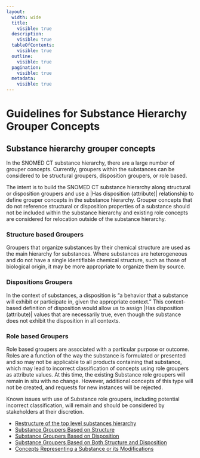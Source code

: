 ```yaml
---
layout:
  width: wide
  title:
    visible: true
  description:
    visible: true
  tableOfContents:
    visible: true
  outline:
    visible: true
  pagination:
    visible: true
  metadata:
    visible: true
---
```


# Guidelines for Substance Hierarchy Grouper Concepts

## Substance hierarchy grouper concepts

In the SNOMED CT substance hierarchy, there are a large number of grouper concepts. Currently, groupers within the substances can be considered to be structural groupers, disposition groupers, or role based.

The intent is to build the SNOMED CT substance hierarchy along structural or disposition groupers and use a |Has disposition (attribute)| relationship to define grouper concepts in the substance hierarchy. Grouper concepts that do not reference structural or disposition properties of a substance should not be included within the substance hierarchy and existing role concepts are considered for relocation outside of the substance hierarchy.

### Structure based Groupers

Groupers that organize substances by their chemical structure are used as the main hierarchy for substances. Where substances are heterogeneous and do not have a single identifiable chemical structure, such as those of biological origin, it may be more appropriate to organize them by source.

### Dispositions Groupers

In the context of substances, a disposition is “a behavior that a substance will exhibit or participate in, given the appropriate context.” This context-based definition of disposition would allow us to assign |Has disposition (attribute)| values that are necessarily true, even though the substance does not exhibit the disposition in all contexts.

### Role based Groupers

Role based groupers are associated with a particular purpose or outcome. Roles are a function of the way the substance is formulated or presented and so may not be applicable to all products containing that substance, which may lead to incorrect classification of concepts using role groupers as attribute values. At this time, the existing Substance role groupers will remain in situ with no change. However, additional concepts of this type will not be created, and requests for new instances will be rejected.

Known issues with use of Substance role groupers, including potential incorrect classification, will remain and should be considered by stakeholders at their discretion.

* [Restructure of the top level substances hierarchy](../../../../../../authoring/substance/Restructure-of-the-top-level-substances-hierarchy_174691410.html)
* [Substance Groupers Based on Structure](../../../../../../authoring/substance/Substance-Groupers-Based-on-Structure_174691414.html)
* [Substance Groupers Based on Disposition](../../../../../../authoring/substance/Substance-Groupers-Based-on-Disposition_174691436.html)
* [Substance Groupers Based on Both Structure and Disposition](../../../../../../authoring/substance/Substance-Groupers-Based-on-Both-Structure-and-Disposition_174691440.html)
* [Concepts Representing a Substance or its Modifications](../../../../../../authoring/substance/Concepts-Representing-a-Substance-or-its-Modifications_174691445.html)
